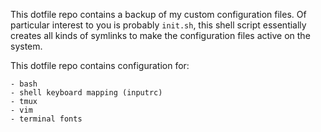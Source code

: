 This dotfile repo contains a backup of my custom configuration files. Of
particular interest to you is probably `init.sh`, this shell script essentially
creates all kinds of symlinks to make the configuration files active on the
system.

This dotfile repo contains configuration for:

    - bash
    - shell keyboard mapping (inputrc)
    - tmux
    - vim
    - terminal fonts
